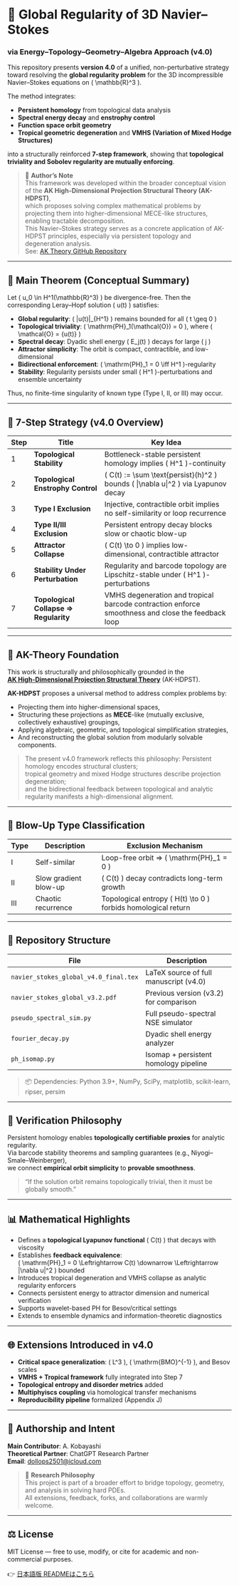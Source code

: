 # 🌊 Global Regularity of 3D Navier–Stokes  
### via Energy–Topology–Geometry–Algebra Approach (v4.0)

This repository presents **version 4.0** of a unified, non-perturbative strategy toward resolving the **global regularity problem** for the 3D incompressible Navier–Stokes equations on \( \mathbb{R}^3 \).

The method integrates:
- **Persistent homology** from topological data analysis
- **Spectral energy decay** and **enstrophy control**
- **Function space orbit geometry**
- **Tropical geometric degeneration** and **VMHS (Variation of Mixed Hodge Structures)**

into a structurally reinforced **7-step framework**, showing that **topological triviality and Sobolev regularity are mutually enforcing**.

> 🧠 **Author’s Note**  
> This framework was developed within the broader conceptual vision of the **AK High-Dimensional Projection Structural Theory (AK-HDPST)**,  
> which proposes solving complex mathematical problems by projecting them into higher-dimensional MECE-like structures, enabling tractable decomposition.  
> This Navier–Stokes strategy serves as a concrete application of AK-HDPST principles, especially via persistent topology and degeneration analysis.  
> See: [AK Theory GitHub Repository](https://github.com/Kobayashi2501/AK-High-Dimensional-Projection-Structural-Theory)

---

## 🔑 Main Theorem (Conceptual Summary)

Let \( u_0 \in H^1(\mathbb{R}^3) \) be divergence-free. Then the corresponding Leray–Hopf solution \( u(t) \) satisfies:

- **Global regularity**: \( \|u(t)\|_{H^1} \) remains bounded for all \( t \geq 0 \)
- **Topological triviality**: \( \mathrm{PH}_1(\mathcal{O}) = 0 \), where \( \mathcal{O} = \{u(t)\} \)
- **Spectral decay**: Dyadic shell energy \( E_j(t) \) decays for large \( j \)
- **Attractor simplicity**: The orbit is compact, contractible, and low-dimensional
- **Bidirectional enforcement**: \( \mathrm{PH}_1 = 0 \iff H^1 \)-regularity
- **Stability**: Regularity persists under small \( H^1 \)-perturbations and ensemble uncertainty

Thus, no finite-time singularity of known type (Type I, II, or III) may occur.

---

## 🧭 7-Step Strategy (v4.0 Overview)

| Step | Title | Key Idea |
|------|-------|----------|
| 1 | **Topological Stability** | Bottleneck-stable persistent homology implies \( H^1 \)-continuity |
| 2 | **Topological Enstrophy Control** | \( C(t) := \sum \text{persist}(h)^2 \) bounds \( \|\nabla u\|^2 \) via Lyapunov decay |
| 3 | **Type I Exclusion** | Injective, contractible orbit implies no self-similarity or loop recurrence |
| 4 | **Type II/III Exclusion** | Persistent entropy decay blocks slow or chaotic blow-up |
| 5 | **Attractor Collapse** | \( C(t) \to 0 \) implies low-dimensional, contractible attractor |
| 6 | **Stability Under Perturbation** | Regularity and barcode topology are Lipschitz-stable under \( H^1 \)-perturbations |
| 7 | **Topological Collapse ⇒ Regularity** | VMHS degeneration and tropical barcode contraction enforce smoothness and close the feedback loop |

---

## 🔁 AK-Theory Foundation

This work is structurally and philosophically grounded in the  
[**AK High-Dimensional Projection Structural Theory**](https://github.com/Kobayashi2501/AK-High-Dimensional-Projection-Structural-Theory) (AK-HDPST).  

**AK-HDPST** proposes a universal method to address complex problems by:
- Projecting them into higher-dimensional spaces,
- Structuring these projections as **MECE**-like (mutually exclusive, collectively exhaustive) groupings,
- Applying algebraic, geometric, and topological simplification strategies,
- And reconstructing the global solution from modularly solvable components.

> The present v4.0 framework reflects this philosophy:
> Persistent homology encodes structural clusters;  
> tropical geometry and mixed Hodge structures describe projection degeneration;  
> and the bidirectional feedback between topological and analytic regularity manifests a high-dimensional alignment.

---

## 🚫 Blow-Up Type Classification

| Type | Description | Exclusion Mechanism |
|------|-------------|----------------------|
| I | Self-similar | Loop-free orbit ⇒ \( \mathrm{PH}_1 = 0 \) |
| II | Slow gradient blow-up | \( C(t) \) decay contradicts long-term growth |
| III | Chaotic recurrence | Topological entropy \( H(t) \to 0 \) forbids homological return |

---

## 📁 Repository Structure

| File | Description |
|------|-------------|
| `navier_stokes_global_v4.0_final.tex`  | LaTeX source of full manuscript (v4.0) |
| `navier_stokes_global_v3.2.pdf`        | Previous version (v3.2) for comparison |
| `pseudo_spectral_sim.py`              | Full pseudo-spectral NSE simulator |
| `fourier_decay.py`                    | Dyadic shell energy analyzer |
| `ph_isomap.py`                        | Isomap + persistent homology pipeline |

> 📦 Dependencies: Python 3.9+, NumPy, SciPy, matplotlib, scikit-learn, ripser, persim

---

## 🔬 Verification Philosophy

Persistent homology enables **topologically certifiable proxies** for analytic regularity.  
Via barcode stability theorems and sampling guarantees (e.g., Niyogi–Smale–Weinberger),  
we connect **empirical orbit simplicity** to **provable smoothness**.

> “If the solution orbit remains topologically trivial, then it must be globally smooth.”

---

## 📊 Mathematical Highlights

- Defines a **topological Lyapunov functional** \( C(t) \) that decays with viscosity
- Establishes **feedback equivalence**:  
  \( \mathrm{PH}_1 = 0 \Leftrightarrow C(t) \downarrow \Leftrightarrow \|\nabla u\|^2 \) bounded
- Introduces tropical degeneration and VMHS collapse as analytic regularity enforcers
- Connects persistent energy to attractor dimension and numerical verification
- Supports wavelet-based PH for Besov/critical settings
- Extends to ensemble dynamics and information-theoretic diagnostics

---

## 🌐 Extensions Introduced in v4.0

- **Critical space generalization**: \( L^3 \), \( \mathrm{BMO}^{-1} \), and Besov scales
- **VMHS + Tropical framework** fully integrated into Step 7
- **Topological entropy and disorder metrics** added
- **Multiphyiscs coupling** via homological transfer mechanisms
- **Reproducibility pipeline** formalized (Appendix J)

---

## 👤 Authorship and Intent

**Main Contributor**: A. Kobayashi  
**Theoretical Partner**: ChatGPT Research Partner  
**Email**: dollops2501@icloud.com

> 🧭 **Research Philosophy**  
> This project is part of a broader effort to bridge topology, geometry, and analysis in solving hard PDEs.  
> All extensions, feedback, forks, and collaborations are warmly welcome.

---

## ⚖️ License

MIT License — free to use, modify, or cite for academic and non-commercial purposes.

👉 [日本語版 READMEはこちら](README_ja.md)
